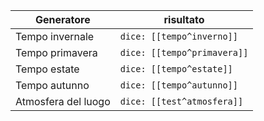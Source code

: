 
| Generatore          | risultato                   |
| ------------------- | --------------------------- |
| Tempo invernale     | `dice: [[tempo^inverno]]`   |
| Tempo primavera     | `dice: [[tempo^primavera]]` |
| Tempo estate        | `dice: [[tempo^estate]]`    |
| Tempo autunno       | `dice: [[tempo^autunno]]`   |
| Atmosfera del luogo | `dice: [[test^atmosfera]]`  |
